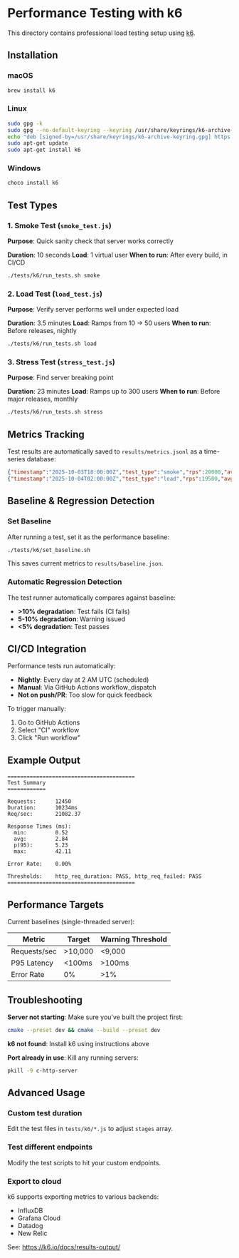 # Performance Testing with k6

This directory contains professional load testing setup using [k6](https://k6.io/).

## Installation

### macOS
```bash
brew install k6
```

### Linux
```bash
sudo gpg -k
sudo gpg --no-default-keyring --keyring /usr/share/keyrings/k6-archive-keyring.gpg --keyserver hkp://keyserver.ubuntu.com:80 --recv-keys C5AD17C747E3415A3642D57D77C6C491D6AC1D69
echo "deb [signed-by=/usr/share/keyrings/k6-archive-keyring.gpg] https://dl.k6.io/deb stable main" | sudo tee /etc/apt/sources.list.d/k6.list
sudo apt-get update
sudo apt-get install k6
```

### Windows
```powershell
choco install k6
```

## Test Types

### 1. Smoke Test (`smoke_test.js`)
**Purpose**: Quick sanity check that server works correctly

**Duration**: 10 seconds
**Load**: 1 virtual user
**When to run**: After every build, in CI/CD

```bash
./tests/k6/run_tests.sh smoke
```

### 2. Load Test (`load_test.js`)
**Purpose**: Verify server performs well under expected load

**Duration**: 3.5 minutes
**Load**: Ramps from 10 → 50 users
**When to run**: Before releases, nightly

```bash
./tests/k6/run_tests.sh load
```

### 3. Stress Test (`stress_test.js`)
**Purpose**: Find server breaking point

**Duration**: 23 minutes
**Load**: Ramps up to 300 users
**When to run**: Before major releases, monthly

```bash
./tests/k6/run_tests.sh stress
```

## Metrics Tracking

Test results are automatically saved to `results/metrics.jsonl` as a time-series database:

```json
{"timestamp":"2025-10-03T18:00:00Z","test_type":"smoke","rps":20000,"avg_duration":2.5,"p95_duration":5.2,"error_rate":0}
{"timestamp":"2025-10-04T02:00:00Z","test_type":"load","rps":19500,"avg_duration":3.1,"p95_duration":8.4,"error_rate":0.001}
```

## Baseline & Regression Detection

### Set Baseline
After running a test, set it as the performance baseline:

```bash
./tests/k6/set_baseline.sh
```

This saves current metrics to `results/baseline.json`.

### Automatic Regression Detection
The test runner automatically compares against baseline:
- **>10% degradation**: Test fails (CI fails)
- **5-10% degradation**: Warning issued
- **<5% degradation**: Test passes

## CI/CD Integration

Performance tests run automatically:
- **Nightly**: Every day at 2 AM UTC (scheduled)
- **Manual**: Via GitHub Actions workflow_dispatch
- **Not on push/PR**: Too slow for quick feedback

To trigger manually:
1. Go to GitHub Actions
2. Select "CI" workflow
3. Click "Run workflow"

## Example Output

```
========================================
Test Summary
============

Requests:      12450
Duration:      10234ms
Req/sec:       21082.37

Response Times (ms):
  min:         0.52
  avg:         2.84
  p(95):       5.23
  max:         42.11

Error Rate:    0.00%

Thresholds:    http_req_duration: PASS, http_req_failed: PASS
========================================
```

## Performance Targets

Current baselines (single-threaded server):

| Metric | Target | Warning Threshold |
|--------|--------|-------------------|
| Requests/sec | >10,000 | <9,000 |
| P95 Latency | <100ms | >100ms |
| Error Rate | 0% | >1% |

## Troubleshooting

**Server not starting**: Make sure you've built the project first:
```bash
cmake --preset dev && cmake --build --preset dev
```

**k6 not found**: Install k6 using instructions above

**Port already in use**: Kill any running servers:
```bash
pkill -9 c-http-server
```

## Advanced Usage

### Custom test duration
Edit the test files in `tests/k6/*.js` to adjust `stages` array.

### Test different endpoints
Modify the test scripts to hit your custom endpoints.

### Export to cloud
k6 supports exporting metrics to various backends:
- InfluxDB
- Grafana Cloud
- Datadog
- New Relic

See: https://k6.io/docs/results-output/
